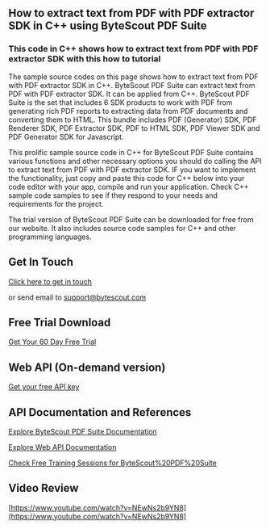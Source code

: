 ## How to extract text from PDF with PDF extractor SDK in C++ using ByteScout PDF Suite

### This code in C++ shows how to extract text from PDF with PDF extractor SDK with this how to tutorial

The sample source codes on this page shows how to extract text from PDF with PDF extractor SDK in C++. ByteScout PDF Suite can extract text from PDF with PDF extractor SDK. It can be applied from C++. ByteScout PDF Suite is the set that includes 6 SDK products to work with PDF from generating rich PDF reports to extracting data from PDF documents and converting them to HTML. This bundle includes PDF (Generator) SDK, PDF Renderer SDK, PDF Extractor SDK, PDF to HTML SDK, PDF Viewer SDK and PDF Generator SDK for Javascript.

This prolific sample source code in C++ for ByteScout PDF Suite contains various functions and other necessary options you should do calling the API to extract text from PDF with PDF extractor SDK. IF you want to implement the functionality, just copy and paste this code for C++ below into your code editor with your app, compile and run your application. Check C++ sample code samples to see if they respond to your needs and requirements for the project.

The trial version of ByteScout PDF Suite can be downloaded for free from our website. It also includes source code samples for C++ and other programming languages.

## Get In Touch

[Click here to get in touch](https://bytescout.zendesk.com/hc/en-us/requests/new?subject=ByteScout%20PDF%20Suite%20Question)

or send email to [support@bytescout.com](mailto:support@bytescout.com?subject=ByteScout%20PDF%20Suite%20Question) 

## Free Trial Download

[Get Your 60 Day Free Trial](https://bytescout.com/download/web-installer?utm_source=github-readme)

## Web API (On-demand version)

[Get your free API key](https://pdf.co/documentation/api?utm_source=github-readme)

## API Documentation and References

[Explore ByteScout PDF Suite Documentation](https://bytescout.com/documentation/index.html?utm_source=github-readme)

[Explore Web API Documentation](https://pdf.co/documentation/api?utm_source=github-readme)

[Check Free Training Sessions for ByteScout%20PDF%20Suite](https://academy.bytescout.com/)

## Video Review

[https://www.youtube.com/watch?v=NEwNs2b9YN8](https://www.youtube.com/watch?v=NEwNs2b9YN8)